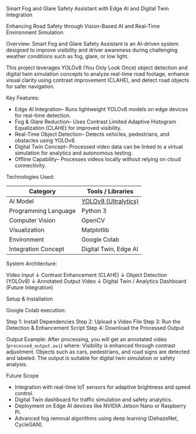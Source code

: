 Smart Fog and Glare Safety Assistant with Edge AI and Digital Twin Integration

Enhancing Road Safety through Vision-Based AI and Real-Time Environment Simulation

Overview:
Smart Fog and Glare Safety Assistant is an AI-driven system designed to improve visibility and driver awareness during challenging weather conditions such as fog, glare, or low light.

This project leverages YOLOv8 (You Only Look Once) object detection and digital twin simulation concepts to analyze real-time road footage, enhance visual clarity using contrast improvement (CLAHE), and detect road objects for safer navigation.

Key Features:
* Edge AI Integration– Runs lightweight YOLOv8 models on edge devices for real-time detection.
* Fog & Glare Reduction– Uses Contrast Limited Adaptive Histogram Equalization (CLAHE) for improved visibility.
* Real-Time Object Detection– Detects vehicles, pedestrians, and obstacles using YOLOv8.
* Digital Twin Concept– Processed video data can be linked to a virtual simulation for analytics and autonomous testing.
* Offline Capability– Processes videos locally without relying on cloud connectivity.

Technologies Used:

| Category             | Tools / Libraries                                                  |
| -------------------- | ------------------------------------------------------------------ |
| AI Model             | [YOLOv8 (Ultralytics)](https://github.com/ultralytics/ultralytics) |
| Programming Language | Python 3                                                           |
| Computer Vision      | OpenCV                                                             |
| Visualization        | Matplotlib                                                         |
| Environment          | Google Colab                                                       |
| Integration Concept  | Digital Twin, Edge AI                                              |

System Architecture:

  Video Input
     ↓
Contrast Enhancement (CLAHE)
     ↓
Object Detection (YOLOv8)
     ↓
Annotated Output Video
     ↓
Digital Twin / Analytics Dashboard (Future Integration)

Setup & Installation

Google Colab execution:

Step 1: Install Dependencies
Step 2: Upload a Video File
Step 3: Run the Detection & Enhancement Script
Step 4: Download the Processed Output

Output Example:
After processing, you will get an annotated video (`processed_output.avi`) where:
Visibility is enhanced through contrast adjustment.
Objects such as cars, pedestrians, and road signs are detected and labeled.
The output is suitable for digital twin simulation or safety analysis.

Future Scope
* Integration with real-time IoT sensors for adaptive brightness and speed control.
* Digital Twin dashboard for traffic simulation and safety analytics.
* Deployment on Edge AI devices like NVIDIA Jetson Nano or Raspberry Pi.
* Advanced fog removal algorithms using deep learning (DehazeNet, CycleGAN).

